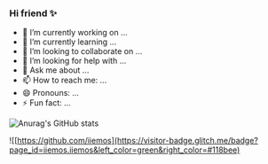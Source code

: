 ### Hi friend ✨

- 🔭 I’m currently working on ...
- 🌱 I’m currently learning ...
- 👯 I’m looking to collaborate on ...
- 🤔 I’m looking for help with ...
- 💬 Ask me about ...
- 📫 How to reach me: ...
- 😄 Pronouns: ...
- ⚡ Fun fact: ...



![[Anurag's GitHub stats](https://github.com/iiemos)](https://github-readme-stats.vercel.app/api?username=iiemos&count_private=true&show_icons=true&theme=dark)

![[https://github.com/iiemos](https://visitor-badge.glitch.me/badge?page_id=iiemos.iiemos&left_color=green&right_color=#118bee)


